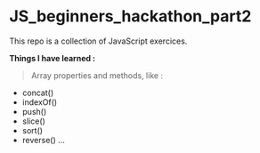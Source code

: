 JS_beginners_hackathon_part2 
============================


This repo is a collection of JavaScript exercices.

**Things I have learned :** 

> Array properties and methods, like :

- concat()
- indexOf()
- push()
- slice()
- sort()
- reverse()
...
